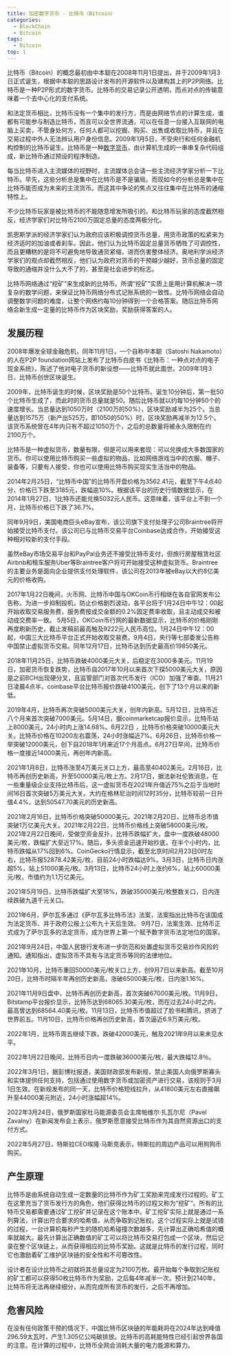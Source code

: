 ```yaml
---
title: 加密数字货币 - 比特币（Bitcoin）
categories: 
  - BlockChain
  - Bitcoin
tags:
  - Bitcoin
top: 1
---
```


比特币（Bitcoin）的概念最初由中本聪在2008年11月1日提出，并于2009年1月3日正式诞生，根据中本聪的思路设计发布的开源软件以及建构其上的P2P网络。比特币是一种P2P形式的数字货币。比特币的交易记录公开透明，而点对点的传输意味着一个去中心化的支付系统。

<!-- more -->

和法定货币相比，比特币没有一个集中的发行方，而是由网络节点的计算生成，谁都有可能参与制造比特币，而且可以全世界流通，可以在任意一台接入互联网的电脑上买卖，不管身处何方，任何人都可以挖掘、购买、出售或收取比特币，并且在交易过程中外人无法辨认用户身份信息。2009年1月5日，不受央行和任何金融机构控制的比特币诞生。比特币是一种[数字货币](https://baike.baidu.com/item/%E6%95%B0%E5%AD%97%E8%B4%A7%E5%B8%81/8159530)，由计算机生成的一串串复杂代码组成，新比特币通过预设的程序制造。

每当比特币进入主流媒体的视野时，主流媒体总会请一些主流经济学家分析一下比特币。早先，这些分析总是集中在比特币是不是骗局。而现如今的分析总是集中在比特币能否成为未来的主流货币。而这其中争论的焦点又往往集中在比特币的通缩特性上。

不少比特币玩家是被比特币的不能随意增发所吸引的。和比特币玩家的态度截然相反，经济学家们对比特币2100万固定总量的态度两极分化。

凯恩斯学派的经济学家们认为政府应该积极调控货币总量，用货币政策的松紧来为经济适时的加油或者刹车。因此，他们认为比特币固定总量货币牺牲了可调控性，而且更糟糕的是将不可避免地导致通货紧缩，进而伤害整体经济。奥地利学派经济学家们的观点却截然相反，他们认为政府对货币的干预越少越好，货币总量的固定导致的通缩并没什么大不了的，甚至是社会进步的标志。

比特币网络通过“挖矿”来生成新的比特币。所谓“挖矿”实质上是用计算机解决一项复杂的数学问题，来保证比特币网络分布式记账系统的一致性。比特币网络会自动调整数学问题的难度，让整个网络约每10分钟得到一个合格答案。随后比特币网络会新生成一定量的比特币作为区块奖励，奖励获得答案的人。


## 发展历程

2008年爆发全球金融危机，同年11月1日，一个自称中本聪（Satoshi Nakamoto）的人在P2P foundation网站上发布了比特币白皮书《比特币：一种点对点的电子现金系统》，陈述了他对电子货币的新设想——比特币就此面世。2009年1月3日，比特币创世区块诞生。

2009年，比特币诞生的时候，区块奖励是50个比特币。诞生10分钟后，第一批50个比特币生成了，而此时的货币总量就是50。随后比特币就以约每10分钟50个的速度增长。当总量达到1050万时（2100万的50%），区块奖励减半为25个。当总量达到1575万（新产出525万，即1050的50%）时，区块奖励再减半为12.5个。该货币系统曾在4年内只有不超过1050万个，之后的总数量将被永久限制在约2100万个。

比特币是一种虚拟货币，数量有限，但是可以用来套现：可以兑换成大多数国家的货币。你可以使用比特币购买一些虚拟的物品，比如网络游戏当中的衣服、帽子、装备等，只要有人接受，你也可以使用比特币购买现实生活当中的物品。

2014年2月25日，“比特币中国”的比特币开盘价格为3562.41元，截至下午4点40分，价格已下跌至3185元，跌幅逾10%。根据该平台的历史行情数据显示，在2014年1月27日，1比特币还能兑换5032元人民币。这意味着，该平台上不到一个月，比特币价格已下跌了36.7%。

同年9月9日，美国电商巨头eBay宣布，该公司旗下支付处理子公司Braintree将开始接受比特币支付。该公司已与比特币交易平台Coinbase达成合作，开始接受这种相对较新的支付手段。

虽然eBay市场交易平台和PayPal业务还不接受比特币支付，但旅行房屋租赁社区Airbnb和租车服务Uber等Braintree客户将可开始接受这种虚拟货币。Braintree的主要业务是面向企业提供支付处理软件，该公司在2013年被eBay以大约8亿美元的价格收购。

2017年1月22日晚间，火币网、比特币中国与OKCoin币行相继在各自官网发布公告称，为进一步抑制投机，防止价格剧烈波动，各平台将于1月24日中午12：00起开始收取交易服务费，服务费按成交金额的0.2%固定费率收取，且主动成交和被动成交费率一致。 5月5日，OKCoin币行网的最新数据显示，比特币的价格刚刚再度刷新历史，截止发稿前最高触及9222元人民币高位。1月24日中午12：00起，中国三大比特币平台正式开始收取交易费。9月4日，央行等七部委发公告称中国禁止虚拟货币交易。同年12月17日，比特币达到历史最高价19850美元。

2018年11月25日，比特币跌破4000美元大关，后稳定在3000多美元。11月19日，加密货币恢复跌势，比特币自2017年10月以来首次下探5000美元大关，原因是之前BCH出现硬分叉，且监管部门对首次代币发行（ICO）加强了审查。11月21日凌晨4点半，coinbase平台比特币报价跌破4100美元，创下了13个月以来的新低。

2019年4月，比特币再次突破5000美元大关，创年内新高。5月12日，比特币近八个月来首次突破7000美元。5月14日，据coinmarketcap报价显示，比特币站上8000美元，24小时内上涨14.68%。6月22日 ，比特币价格突破10000美元大关。比特币价格在10200左右震荡，24小时涨幅近7%。6月26日，比特币价格一举突破12000美元，创下自2018年1月来近17个月高点。6月27日早间，比特币价格一度接近14000美元，再创年内新高。

2021年1月8日，比特币涨至4万美元关口上方，最高至40402美元。2月16日，比特币再创历史新高，升至50000美元/枚上方。2月17日，据法新社伦敦消息，在一些重量级企业支持比特币后，这一虚拟货币在2021年升值近75%之后于当地时间16日首次突破5万美元大关。大约在格林尼治时间12时35分，比特币较前一日升值4.4%，达到50547.70美元的历史新高。

2021年2月16日，比特币价格突破50000美元。2021年2月20日，比特币总市值突破1万亿美元大关。2021年2月22日，比特币价格线上突破58000美元/枚。2021年2月22日晚间，受做空资金反扑，比特币跌幅扩大，盘中一度跌破48000美元/枚，跌幅扩大至近17%。随后，多头资金迅速开始抄底，在半个小时内，比特币跌幅从17%回到6%。CoinGecko行情显示，截至北京时间2月23日0时左右，比特币报52878.42美元/枚，目前24小时跌幅达9%。3月3日，比特币日内涨超5%，站上51000美元/枚。3月13日，比特币24小时上涨约6%，站上60000美元/枚，市值约为1.1万亿美元。

2021年5月19日，比特币跌幅扩大至18%，跌破35000美元/枚整数关口，日内连续跌破九道千元关口。

2021年6月，萨尔瓦多通过《萨尔瓦多比特币法》法案，法案指出比特币在该国成为法定货币、并于政府公报上公布九十天后生效。 9月7日，法案生效、比特币正式成为了萨尔瓦多的法定货币，成为世界上第一个赋予数字货币法定地位的国家。

2021年9月24日，中国人民银行发布进一步防范和处置虚拟货币交易炒作风险的通知。通知指出，虚拟货币不具有与法定货币等同的法律地位。

2021年10月，比特币重回50000美元/枚关口上方，创9月7日以来新高。截至10月20日，比特币时隔半年再创历史新高，涨破65000美元/枚，日内涨1.16%。

2021年11月9日盘中，比特币再创历史新高，首次突破67000美元/枚。11月9日，Bitstamp平台报价显示，比特币达到68065.30美元/枚，而在过去24小时之内，最高曾达到68564.40美元/枚。11月13日，比特币市值超过了脸书和腾讯，挤进了世界前五。11月10日，比特币价格再创历史新高，首次逼近6.9万美元/枚。

2022年1月，比特币周五继续下跌，跌破42000美元，触及2021年9月以来未见水平。

2022年1月22日晚间，比特币日内一度跌破36000美元/枚，最大跌幅12.8％。

2022年3月1日，据彭博社报道，美国财政部发布新规，禁止美国人向俄罗斯寡头和实体提供任何支持，包括通过使用数字货币或加密资产进行交易，该规则于3月1日生效。在新规发布的同一天，比特币价格短线拉升，从41800美元左右直接飙升至44000美元附近，24小时涨幅超14%。

2022年3月24日，俄罗斯国家杜马能源委员会主席帕维尔·扎瓦尔尼（Pavel Zavalny）在新闻发布会上表示，俄罗斯愿意接受比特币作为其自然资源出口的支付方式。

2022年5月27日，特斯拉CEO埃隆·马斯克表示，特斯拉的周边产品可以用狗狗币购买。

## 产生原理

比特币是由系统自动生成一定数量的比特币作为矿工奖励来完成发行过程的。矿工在这里充当了货币发行方的角色，他们获得比特币的过程又称为“挖矿“。所有的比特币交易都需要通过矿工挖矿并记录在这个账本中。矿工挖矿实际上就是通过一系列算法，计算出符合要求的哈希值，从而争取到记账权。这个过程实际上就是试错的过程，一台计算机每秒产生的随机哈希碰撞次数越多，先计算出正确哈希值的概率就越大。最先计算出正确数值的矿工可以将比特币交易打包成一个区块，然后记录在整个区块链上，从而获得相应的比特币奖励。这就是比特币的发行过程，同时它也激励着矿工维护区块链的安全性和不可篡改性。

设计者在设计比特币之初就将其总量设定为2100万枚。最开始每个争取到记账权的矿工都可以获得50枚比特币作为奖励，之后每4年减半一次。预计到2140年，比特币将无法再继续细分，从而完成所有货币的发行，之后不再增加。

## 危害风险

在没有任何政策干预的情况下，中国比特币区块链的年能耗将在2024年达到峰值296.59太瓦时，产生1.305亿公吨碳排放。比特币的高耗能特性已经引起世界各国的注意。在计算的过程中，比特币全网会消耗大量的电力能源和算力。